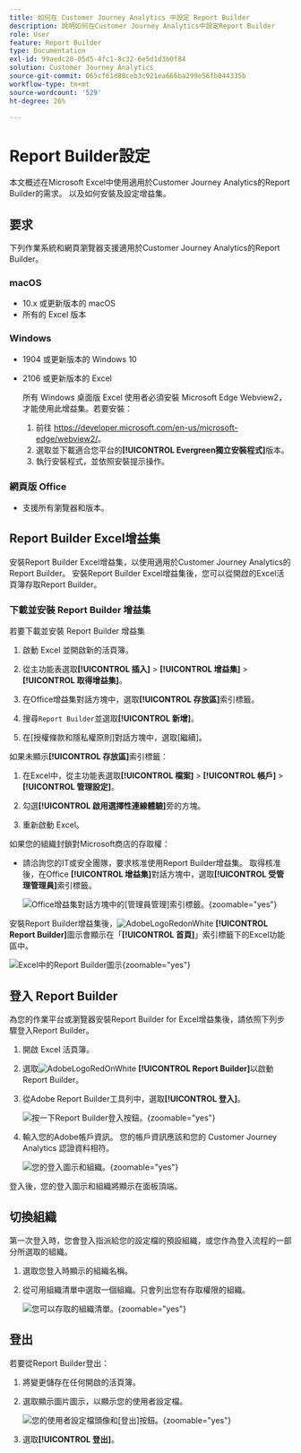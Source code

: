 ```yaml
---
title: 如何在 Customer Journey Analytics 中設定 Report Builder
description: 說明如何在Customer Journey Analytics中設定Report Builder
role: User
feature: Report Builder
type: Documentation
exl-id: 99aedc28-05d5-4fc1-8c32-6e5d1d3b0f84
solution: Customer Journey Analytics
source-git-commit: 065cf61d80ceb3c921ea666ba299e56fb044335b
workflow-type: tm+mt
source-wordcount: '529'
ht-degree: 26%

---
```


# Report Builder設定

本文概述在Microsoft Excel中使用適用於Customer Journey Analytics的Report Builder的需求。 以及如何安裝及設定增益集。

## 要求

下列作業系統和網頁瀏覽器支援適用於Customer Journey Analytics的Report Builder。

### macOS

- 10.x 或更新版本的 macOS
- 所有的 Excel 版本

### Windows

- 1904 或更新版本的 Windows 10
- 2106 或更新版本的 Excel

  所有 Windows 桌面版 Excel 使用者必須安裝 Microsoft Edge Webview2，才能使用此增益集。若要安裝：

   1. 前往 <https://developer.microsoft.com/en-us/microsoft-edge/webview2/>。
   1. 選取並下載適合您平台的&#x200B;**[!UICONTROL Evergreen獨立安裝程式]**&#x200B;版本。
   1. 執行安裝程式，並依照安裝提示操作。

### 網頁版 Office

- 支援所有瀏覽器和版本。


## Report Builder Excel增益集

安裝Report Builder Excel增益集，以使用適用於Customer Journey Analytics的Report Builder。 安裝Report Builder Excel增益集後，您可以從開啟的Excel活頁簿存取Report Builder。

### 下載並安裝 Report Builder 增益集

若要下載並安裝 Report Builder 增益集

1. 啟動 Excel 並開啟新的活頁簿。

1. 從主功能表選取&#x200B;**[!UICONTROL 插入]** > **[!UICONTROL 增益集]** > **[!UICONTROL 取得增益集]**。

1. 在Office增益集對話方塊中，選取&#x200B;**[!UICONTROL 存放區]**&#x200B;索引標籤。

1. 搜尋`Report Builder`並選取&#x200B;**[!UICONTROL 新增]**。

1. 在[授權條款和隱私權原則]對話方塊中，選取[繼續]。**&#x200B;**

如果未顯示&#x200B;**[!UICONTROL 存放區]**&#x200B;索引標籤：

1. 在Excel中，從主功能表選取&#x200B;**[!UICONTROL 檔案]** > **[!UICONTROL 帳戶]** > **[!UICONTROL 管理設定]**。

1. 勾選&#x200B;**[!UICONTROL 啟用選擇性連線體驗]**&#x200B;旁的方塊。

1. 重新啟動 Excel。

如果您的組織封鎖對Microsoft商店的存取權：

- 請洽詢您的IT或安全團隊，要求核准使用Report Builder增益集。 取得核准後，在Office **[!UICONTROL 增益集]**&#x200B;對話方塊中，選取&#x200B;**[!UICONTROL 受管理管理員]**&#x200B;索引標籤。

  ![Office增益集對話方塊中的[管理員管理]索引標籤。](./assets/image1.png){zoomable="yes"}

安裝Report Builder增益集後，![AdobeLogoRedonWhite](/help/assets/icons/AdobeLogoRedOnWhite.svg) **[!UICONTROL Report Builder]**&#x200B;圖示會顯示在「**[!UICONTROL 首頁]**」索引標籤下的Excel功能區中。

![Excel中的Report Builder圖示](./assets/rb_app_icon.png){zoomable="yes"}


## 登入 Report Builder

為您的作業平台或瀏覽器安裝Report Builder for Excel增益集後，請依照下列步驟登入Report Builder。

1. 開啟 Excel 活頁簿。

1. 選取![AdobeLogoRedOnWhite](/help/assets/icons/AdobeLogoRedOnWhite.svg) **[!UICONTROL Report Builder]**&#x200B;以啟動Report Builder。

1. 從Adobe Report Builder工具列中，選取&#x200B;**[!UICONTROL 登入]**。

   ![按一下Report Builder登入按鈕。](./assets/rb_login.png){zoomable="yes"}

1. 輸入您的Adobe帳戶資訊。 您的帳戶資訊應該和您的 Customer Journey Analytics 認證資料相符。

   ![您的登入圖示和組織。](./assets/image4.png){zoomable="yes"}

登入後，您的登入圖示和組織將顯示在面板頂端。


## 切換組織

第一次登入時，您會登入指派給您的設定檔的預設組織，或您作為登入流程的一部分所選取的組織。

1. 選取您登入時顯示的組織名稱。

1. 從可用組織清單中選取一個組織。只會列出您有存取權限的組織。

   ![您可以存取的組織清單。](./assets/image5.png){zoomable="yes"}

## 登出

若要從Report Builder登出：

1. 將變更儲存在任何開啟的活頁簿。

1. 選取顯示圖片圖示，以顯示您的使用者設定檔。

   ![您的使用者設定檔頭像和[登出]按鈕。](./assets/image6.png){zoomable="yes"}

1. 選取&#x200B;**[!UICONTROL 登出]**。
